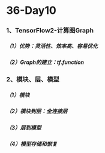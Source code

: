 # 36-Day10

### 1、TensorFlow2-计算图Graph

##### （1）优势：灵活性、效率高、容易优化

##### （2）Graph的建立：tf.function



### 2、模块、层、模型

##### （1）模块

##### （2）模块到层：全连接层

##### （3）层到模型

##### （4）模型存储和恢复